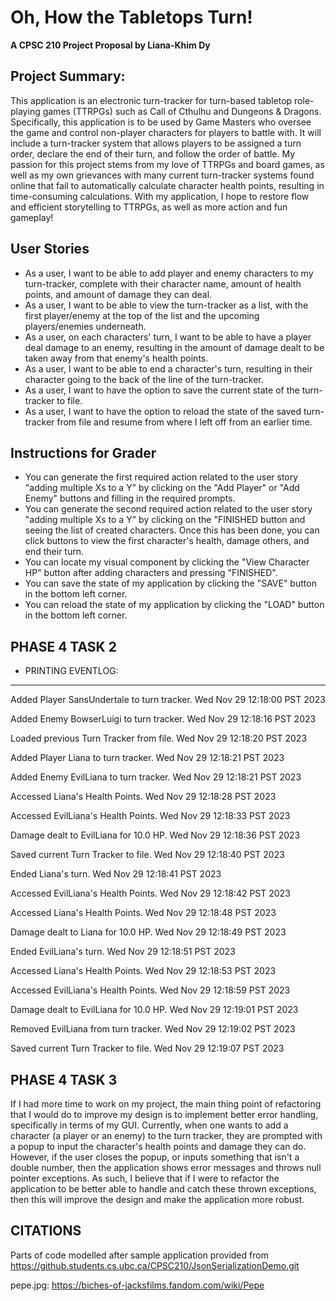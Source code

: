 # Oh, How the Tabletops Turn!

**A CPSC 210 Project Proposal by Liana-Khim Dy**

## Project Summary:

This application is an electronic turn-tracker for turn-based tabletop role-playing games (TTRPGs) such as Call of Cthulhu and Dungeons & Dragons. 
Specifically, this application is to be used by Game Masters who oversee the game and control non-player characters for players to battle with.
It will include a turn-tracker system that allows players to be assigned a turn order, declare the end of their turn, and follow the order of battle.
My passion for this project stems from my love of TTRPGs and board games, as well as my own grievances with many current turn-tracker systems found online that
fail to automatically calculate character health points, resulting in time-consuming calculations. With my application, I hope to restore flow and efficient 
storytelling to TTRPGs, as well as more action and fun gameplay!

## User Stories
- As a user, I want to be able to add player and enemy characters to my turn-tracker, complete with their character name, amount of health points, and amount of damage they can deal.
- As a user, I want to be able to view the turn-tracker as a list, with the first player/enemy at the top of the list and the upcoming players/enemies underneath.
- As a user, on each characters' turn, I want to be able to have a player deal damage to an enemy, resulting in the amount of damage dealt to be taken away from that enemy's health points.
- As a user, I want to be able to end a character's turn, resulting in their character going to the back of the line of the turn-tracker.
- As a user, I want to have the option to save the current state of the turn-tracker to file.
- As a user, I want to have the option to reload the state of the saved turn-tracker from file and resume from where I left off from an earlier time.

## Instructions for Grader

- You can generate the first required action related to the user story "adding multiple Xs to a Y" by clicking on the "Add Player" or "Add Enemy" buttons and filling in the required prompts.
- You can generate the second required action related to the user story "adding multiple Xs to a Y" by clicking on the "FINISHED button and seeing the list of created characters. Once this has been done, you can click buttons to view the first character's health, damage others, and end their turn.
- You can locate my visual component by clicking the "View Character HP" button after adding characters and pressing "FINISHED".
- You can save the state of my application by clicking the "SAVE" button in the bottom left corner.
- You can reload the state of my application by clicking the "LOAD" button in the bottom left corner.

## PHASE 4 TASK 2

- PRINTING EVENTLOG:
-------------------
Added Player SansUndertale to turn tracker.
Wed Nov 29 12:18:00 PST 2023

Added Enemy BowserLuigi to turn tracker.
Wed Nov 29 12:18:16 PST 2023

Loaded previous Turn Tracker from file.
Wed Nov 29 12:18:20 PST 2023

Added Player Liana to turn tracker.
Wed Nov 29 12:18:21 PST 2023

Added Enemy EvilLiana to turn tracker.
Wed Nov 29 12:18:21 PST 2023

Accessed Liana's Health Points.
Wed Nov 29 12:18:28 PST 2023

Accessed EvilLiana's Health Points.
Wed Nov 29 12:18:33 PST 2023

Damage dealt to EvilLiana for 10.0 HP.
Wed Nov 29 12:18:36 PST 2023

Saved current Turn Tracker to file.
Wed Nov 29 12:18:40 PST 2023

Ended Liana's turn.
Wed Nov 29 12:18:41 PST 2023

Accessed EvilLiana's Health Points.
Wed Nov 29 12:18:42 PST 2023

Accessed Liana's Health Points.
Wed Nov 29 12:18:48 PST 2023

Damage dealt to Liana for 10.0 HP.
Wed Nov 29 12:18:49 PST 2023

Ended EvilLiana's turn.
Wed Nov 29 12:18:51 PST 2023

Accessed Liana's Health Points.
Wed Nov 29 12:18:53 PST 2023

Accessed EvilLiana's Health Points.
Wed Nov 29 12:18:59 PST 2023

Damage dealt to EvilLiana for 10.0 HP.
Wed Nov 29 12:19:01 PST 2023

Removed EvilLiana from turn tracker.
Wed Nov 29 12:19:02 PST 2023

Saved current Turn Tracker to file.
Wed Nov 29 12:19:07 PST 2023


## PHASE 4 TASK 3

If I had more time to work on my project, the main thing point of refactoring that I would do to improve my design  is
to implement better error handling, specifically in terms of my GUI. Currently, when one wants to add a character
(a player or an enemy) to the turn tracker, they are prompted with a popup to input the character's health points and 
damage they can do. However, if the user closes the popup, or inputs something that isn't a double number, then the 
application shows error messages and throws null pointer exceptions. As such, I believe that if I were to refactor the 
application to be better able to handle and catch these thrown exceptions, then this will improve the design and make 
the application more robust.

## CITATIONS
Parts of code modelled after sample application provided from https://github.students.cs.ubc.ca/CPSC210/JsonSerializationDemo.git

pepe.jpg: https://biches-of-jacksfilms.fandom.com/wiki/Pepe
